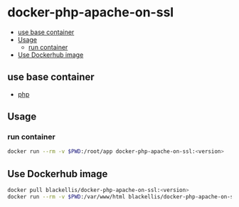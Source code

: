 # docker-php-apache-on-ssl


<!-- @import "[TOC]" {cmd="toc" depthFrom=2 depthTo=6 orderedList=false} -->
<!-- code_chunk_output -->

* [use base container](#use-base-container)
* [Usage](#usage)
	* [run container](#run-container)
* [Use Dockerhub image](#use-dockerhub-image)

<!-- /code_chunk_output -->


## use base container

- [php](https://hub.docker.com/_/php)

## Usage

### run container

```bash
docker run --rm -v $PWD:/root/app docker-php-apache-on-ssl:<version>
```

## Use Dockerhub image

```bash
docker pull blackellis/docker-php-apache-on-ssl:<version>
docker run --rm -v $PWD:/var/www/html blackellis/docker-php-apache-on-ssl:<version>
```
